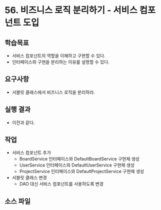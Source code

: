 # 56. 비즈니스 로직 분리하기 - 서비스 컴포넌트 도입

## 학습목표

- 서비스 컴포넌트의 역할을 이해하고 구현할 수 있다.
- 인터페이스와 구현을 분리하는 이유를 설명할 수 있다.

## 요구사항

- 서블릿 클래스에서 비즈니스 로직을 분리하라.

## 실행 결과

- 이전과 같다.

## 작업

- 서비스 컴포넌트 추가
  - BoardService 인터페이스와 DefaultBoardService 구현체 생성
  - UserService 인터페이스와 DefaultUserService 구현체 생성
  - ProjectService 인터페이스와 DefaultProjectService 구현체 생성
- 서블릿 클래스 변경
  - DAO 대신 서비스 컴포넌트를 사용하도록 변경

## 소스 파일

